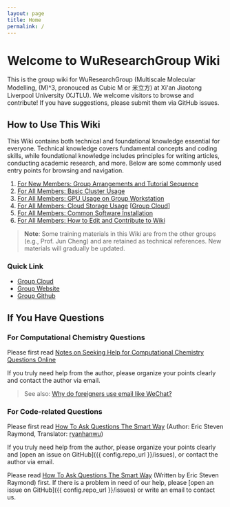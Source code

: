 ```yaml
---
layout: page
title: Home
permalink: /
---
```


# Welcome to WuResearchGroup Wiki

This is the group wiki for WuResearchGroup (Multiscale Molecular Modelling, (M)^3, pronouced as Cubic M or 米立方) at Xi'an Jiaotong Liverpool University (XJTLU). We welcome visitors to browse and contribute! If you have suggestions, please submit them via GitHub issues.


## How to Use This Wiki

This Wiki contains both technical and foundational knowledge essential for everyone. Technical knowledge covers fundamental concepts and coding skills, while foundational knowledge includes principles for writing articles, conducting academic research, and more. Below are some commonly used entry points for browsing and navigation.

1. [For New Members: Group Arrangements and Tutorial Sequence](wiki/new_comers/toc.md)
2. [For All Members: Basic Cluster Usage](wiki/cluster_usage/cluster_usage.md)
3. [For All Members: GPU Usage on Group Workstation](wiki/cluster_usage/gpu_usage.md) 
4. [For All Members: Cloud Storage Usage](wiki/cluster_usage/cloud_usage.md) [[Group Cloud](http://QuickConnect.to/wuresearchgroup)]
5. [For All Members: Common Software Installation](wiki/software_installation/softwares.md)
6. [For All Members: How to Edit and Contribute to Wiki](wiki/how_to_edit/howtodo.md)

> **Note**: Some training materials in this Wiki are from the other groups (e.g., Prof. Jun Cheng) and are retained as technical references. New materials will gradually be updated.

### Quick Link
- [Group Cloud](http://QuickConnect.to/wuresearchgroup)
- [Group Website](https://wuresearchgroup.github.io/)
- [Group Github](https://github.com/WuGroup-XJTLU)


## If You Have Questions

### For Computational Chemistry Questions

Please first read [Notes on Seeking Help for Computational Chemistry Questions Online](http://sobereva.com/79)

If you truly need help from the author, please organize your points clearly and contact the author via email.

> See also: [Why do foreigners use email like WeChat?](https://www.zhihu.com/question/327715169/answer/2318092465)

### For Code-related Questions

Please first read [How To Ask Questions The Smart Way](https://github.com/ryanhanwu/How-To-Ask-Questions-The-Smart-Way/blob/main/README-zh_CN.md) (Author: Eric Steven Raymond, Translator: [ryanhanwu](https://github.com/ryanhanwu))

If you truly need help from the author, please organize your points clearly and [open an issue on GitHub]({{ config.repo_url }}/issues), or contact the author via email.

Please read [How To Ask Questions The Smart Way](http://www.catb.org/~esr/faqs/smart-questions.html) (Written by Eric Steven Raymond) first. If there is a problem in need of our help, please [open an issue on GitHub]({{ config.repo_url }}/issues) or write an email to contact us.
